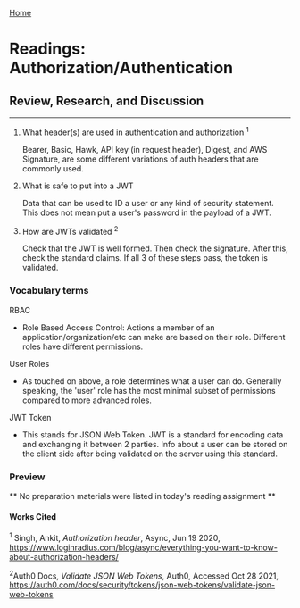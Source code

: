 
[Home](README.md)
 
# Readings: Authorization/Authentication

## Review, Research, and Discussion
 
---------------
 
1) What header(s) are used in authentication and authorization <sup>1</sup>
 
    Bearer, Basic, Hawk, API key (in request header), Digest, and AWS Signature, are some different variations of auth headers that are commonly used.
 
2) What is safe to put into a JWT
   
    Data that can be used to ID a user or any kind of security statement. This does not mean put a user's password in the payload of a JWT.
    
3) How are JWTs validated <sup>2</sup>

    Check that the JWT is well formed. Then check the signature. After this, check the standard claims. If all 3 of these steps pass, the token is validated. 

### Vocabulary terms
 
RBAC

  * Role Based Access Control: Actions a member of an application/organization/etc can make are based on their role. Different roles have different permissions.

User Roles

  * As touched on above, a role determines what a user can do. Generally speaking, the 'user' role has the most minimal subset of permissions compared to more advanced roles.

JWT Token

  * This stands for JSON Web Token. JWT is a standard for encoding data and exchanging it between 2 parties. Info about a user can be stored on the client side after being validated on the server using this standard.

### Preview

** No preparation materials were listed in today's reading assignment **
 
 
#### Works Cited

<sup>1</sup> Singh, Ankit, _Authorization header_, Async, Jun 19 2020, https://www.loginradius.com/blog/async/everything-you-want-to-know-about-authorization-headers/

<sup>2</sup>Auth0 Docs, _Validate JSON Web Tokens_, Auth0, Accessed Oct 28 2021, https://auth0.com/docs/security/tokens/json-web-tokens/validate-json-web-tokens
